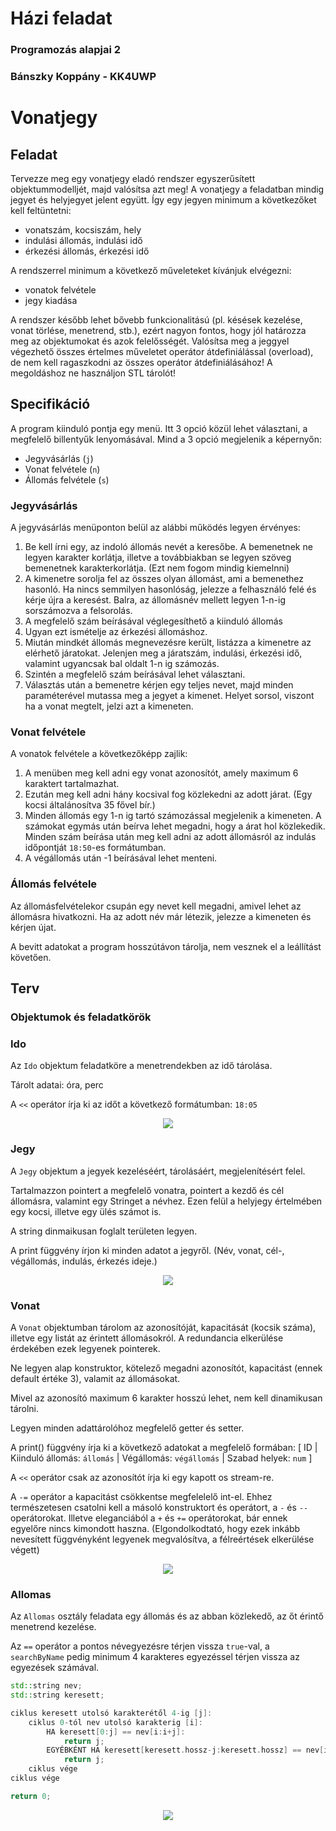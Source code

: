 # Házi feladat

### Programozás alapjai 2

### Bánszky Koppány - KK4UWP

# Vonatjegy

## Feladat

Tervezze meg egy vonatjegy eladó rendszer egyszerűsített objektummodelljét, majd valósítsa azt meg! A vonatjegy a feladatban mindig jegyet és helyjegyet jelent együtt. Így egy jegyen minimum a következőket kell feltüntetni:

- vonatszám, kocsiszám, hely  
- indulási állomás, indulási idő  
- érkezési állomás, érkezési idő

A rendszerrel minimum a következő műveleteket kívánjuk elvégezni:

- vonatok felvétele  
- jegy kiadása  

A rendszer később lehet bővebb funkcionalitású (pl. késések kezelése, vonat törlése, menetrend, stb.), ezért nagyon fontos, hogy jól határozza meg az objektumokat és azok felelősségét.
Valósítsa meg a jeggyel végezhető összes értelmes műveletet operátor átdefiniálással (overload), de nem kell ragaszkodni az összes operátor átdefiniálásához! A megoldáshoz ne használjon STL tárolót!

## Specifikáció

A program kiinduló pontja egy menü. Itt 3 opció közül lehet választani, a megfelelő billentyűk lenyomásával. Mind a 3 opció megjelenik a képernyőn:

- Jegyvásárlás (`j`)
- Vonat felvétele (`n`)
- Állomás felvétele (`s`)

### Jegyvásárlás

A jegyvásárlás menüponton belül az alábbi működés legyen érvényes:  

  1. Be kell írni egy, az indoló állomás nevét a keresőbe. A bemenetnek ne legyen karakter korlátja, illetve a továbbiakban se legyen szöveg bemenetnek karakterkorlátja. (Ezt nem fogom mindig kiemelnni)
  1. A kimenetre sorolja fel az összes olyan állomást, ami a bemenethez hasonló. Ha nincs semmilyen hasonlóság, jelezze a felhasználó felé és kérje újra a keresést. Balra, az állomásnév mellett legyen 1-n-ig sorszámozva a felsorolás.
  1. A megfelelő szám beírásával véglegesíthető a kiinduló állomás
  1. Ugyan ezt ismételje az érkezési állomáshoz.
  1. Miután mindkét állomás megnevezésre került, listázza a kimenetre az elérhető járatokat. Jelenjen meg a járatszám, indulási, érkezési idő, valamint ugyancsak bal oldalt 1-n ig számozás.
  1. Szintén a megfelelő szám beírásával lehet választani.
  1. Választás után a bemenetre kérjen egy teljes nevet, majd minden paraméterével mutassa meg a jegyet a kimenet. Helyet sorsol, viszont ha a vonat megtelt, jelzi azt a kimeneten.

### Vonat felvétele

A vonatok felvétele a következőképp zajlik:

1. A menüben meg kell adni egy vonat azonosítót, amely maximum 6 karaktert tartalmazhat.
1. Ezután meg kell adni hány kocsival fog közlekedni az adott járat. (Egy kocsi általánosítva 35 fővel bír.)
1. Minden állomás egy 1-n ig tartó számozással megjelenik a kimeneten. A számokat egymás után beírva lehet megadni, hogy a árat hol közlekedik. Minden szám beírása után meg kell adni az adott állomásról az indulás időpontját `18:50`-es formátumban.
1. A végállomás után -1 beírásával lehet menteni.

### Állomás felvétele

Az állomásfelvételekor csupán egy nevet kell megadni, amivel lehet az állomásra hivatkozni. Ha az adott név már létezik, jelezze a kimeneten és kérjen újat.

A bevitt adatokat a program hosszútávon tárolja, nem vesznek el a leállítást követően.


## Terv

### Objektumok és feladatkörök

### Ido

Az `Ido` objektum feladatköre a menetrendekben az idő tárolása.

Tárolt adatai: óra, perc

A `<<` operátor írja ki az időt a következő formátumban: `18:05`

<p align="center">
  <img src="./uml/Ido.png">
</p>


### Jegy

A `Jegy` objektum a jegyek kezeléséért, tárolásáért, megjelenítésért felel.

Tartalmazzon pointert a megfelelő vonatra, pointert a kezdő és cél állomásra, valamint egy Stringet a névhez. Ezen felül a helyjegy értelmében egy kocsi, illetve egy ülés számot is.

A string dinmaikusan foglalt területen legyen.

A print függvény írjon ki minden adatot a jegyről. (Név, vonat, cél-, végállomás, indulás, érkezés ideje.)

<p align="center">
  <img src="./uml/Jegy.png">
</p>


### Vonat

A `Vonat` objektumban tárolom az azonosítóját, kapacitását (kocsik száma), illetve egy listát az érintett állomásokról. A redundancia elkerülése érdekében ezek legyenek pointerek.

Ne legyen alap konstruktor, kötelező megadni azonosítót, kapacitást (ennek default értéke 3), valamit az állomásokat.

Mivel az azonosító maximum 6 karakter hosszú lehet, nem kell dinamikusan tárolni.

Legyen minden adattárolóhoz megfelelő getter és setter.

A print() függvény írja ki a következő adatokat a megfelelő formában: [ ID | Kiinduló állomás: `állomás` | Végállomás: `végállomás` | Szabad helyek: `num` ]

A `<<` operátor csak az azonosítót írja ki egy kapott os stream-re.

A `-=` operátor a kapacitást csökkentse megfelelelő int-el.
Ehhez természetesen csatolni kell a másoló konstruktort és operátort, a `-` és `--` operátorokat. Illetve eleganciából a `+` és `+=` operátorokat, bár ennek egyelőre nincs kimondott haszna. (Elgondolkodtató, hogy ezek inkább nevesített függvényként legyenek megvalósítva, a félreértések elkerülése végett)


<p align="center">
  <img src="./uml/Vonat.png">
</p>


### Allomas

Az `Allomas` osztály feladata egy állomás és az abban közlekedő, az őt érintő menetrend kezelése.

Az `==` operátor a pontos névegyezésre térjen vissza `true`-val, a `searchByName` pedig minimum 4 karakteres egyezéssel térjen vissza az egyezések számával.

```cpp
std::string nev;
std::string keresett;

ciklus keresett utolsó karakterétől 4-ig [j]:
    ciklus 0-tól nev utolsó karakterig [i]:
        HA keresett[0:j] == nev[i:i+j]:
            return j;
        EGYÉBKÉNT HA keresett[keresett.hossz-j:keresett.hossz] == nev[i:i+j]:
            return j;
    ciklus vége
ciklus vége

return 0;
```


<p align="center">
  <img src="./uml/Allomas.png">
</p>


<!-- 
### Menetrend

Legyen a `Menetrend` az állomásokon a vonatok indulásának kezelésért felelős.

Az osztályban az indulás időpontját és az adott vonatra egy referenciát tároljon.

Legyen egy print függvénye, ami kiírja az indulás időpontját, a vonat azonosítóját és az állomást.


<p align="center">
  <img src="./uml/Menetrend.png">
</p>



 -->
